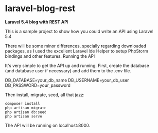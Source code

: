 # laravel-blog-rest
**Laravel 5.4 blog with REST API**

This is a sample project to show how you could write an API using Laravel 5.4

There will be some minor differences, specially regarding downloaded packages, as I used the excellent Laravel Ide Helper to setup PhpStorm bindings and other features.
Running the API

It's very simple to get the API up and running. First, create the database (and database user if necessary) and add them to the .env file.

DB_DATABASE=your_db_name
DB_USERNAME=your_db_user
DB_PASSWORD=your_password

Then install, migrate, seed, all that jazz:

    composer install
    php artisan migrate
    php artisan db:seed
    php artisan serve

The API will be running on localhost:8000.